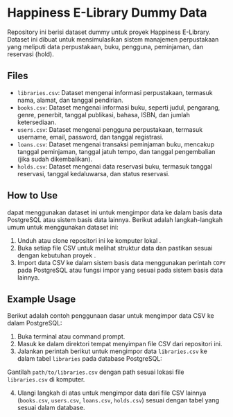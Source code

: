 # Happiness E-Library Dummy Data

Repository ini berisi dataset dummy untuk proyek Happiness E-Library. Dataset ini dibuat untuk mensimulasikan sistem manajemen perpustakaan yang meliputi data perpustakaan, buku, pengguna, peminjaman, dan reservasi (hold).

## Files

- `libraries.csv`: Dataset mengenai informasi perpustakaan, termasuk nama, alamat, dan tanggal pendirian.
- `books.csv`: Dataset mengenai informasi buku, seperti judul, pengarang, genre, penerbit, tanggal publikasi, bahasa, ISBN, dan jumlah ketersediaan.
- `users.csv`: Dataset mengenai pengguna perpustakaan, termasuk username, email, password, dan tanggal registrasi.
- `loans.csv`: Dataset mengenai transaksi peminjaman buku, mencakup tanggal peminjaman, tanggal jatuh tempo, dan tanggal pengembalian (jika sudah dikembalikan).
- `holds.csv`: Dataset mengenai data reservasi buku, termasuk tanggal reservasi, tanggal kedaluwarsa, dan status reservasi.

## How to Use

 dapat menggunakan dataset ini untuk mengimpor data ke dalam basis data PostgreSQL atau sistem basis data lainnya. Berikut adalah langkah-langkah umum untuk menggunakan dataset ini:

1. Unduh atau clone repositori ini ke komputer lokal .
2. Buka setiap file CSV untuk melihat struktur data dan pastikan sesuai dengan kebutuhan proyek .
3. Import data CSV ke dalam sistem basis data  menggunakan perintah `COPY` pada PostgreSQL atau fungsi impor yang sesuai pada sistem basis data lainnya.

## Example Usage

Berikut adalah contoh penggunaan dasar untuk mengimpor data CSV ke dalam PostgreSQL:

1. Buka terminal atau command prompt.
2. Masuk ke dalam direktori tempat  menyimpan file CSV dari repositori ini.
3. Jalankan perintah berikut untuk mengimpor data `libraries.csv` ke dalam tabel `libraries` pada database PostgreSQL:


Gantilah `path/to/libraries.csv` dengan path sesuai lokasi file `libraries.csv` di komputer.

4. Ulangi langkah di atas untuk mengimpor data dari file CSV lainnya (`books.csv`, `users.csv`, `loans.csv`, `holds.csv`) sesuai dengan tabel yang sesuai dalam database.



